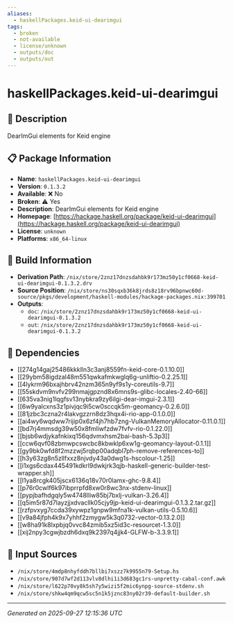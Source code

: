 ```yaml
---
aliases:
  - haskellPackages.keid-ui-dearimgui
tags:
  - broken
  - not-available
  - license/unknown
  - outputs/doc
  - outputs/out
---
```


# haskellPackages.keid-ui-dearimgui

## 📝 Description

DearImGui elements for Keid engine

## 📋 Package Information

- **Name**: `haskellPackages.keid-ui-dearimgui`
- **Version**: `0.1.3.2`
- **Available**: ❌ No
- **Broken**: ⚠️ Yes
- **Description**: DearImGui elements for Keid engine
- **Homepage**: [https://hackage.haskell.org/package/keid-ui-dearimgui](https://hackage.haskell.org/package/keid-ui-dearimgui)
- **License**: `unknown`
- **Platforms**: `x86_64-linux`

## 🔧 Build Information

- **Derivation Path**: `/nix/store/2znz17dnzsdahbk9r173mz50y1cf0668-keid-ui-dearimgui-0.1.3.2.drv`
- **Source Position**: `/nix/store/ns30sqxb36k8jrds8z18rv96bpnwc60d-source/pkgs/development/haskell-modules/hackage-packages.nix:399701`
- **Outputs**:
  - `doc`:  `/nix/store/2znz17dnzsdahbk9r173mz50y1cf0668-keid-ui-dearimgui-0.1.3.2`
  - `out`:  `/nix/store/2znz17dnzsdahbk9r173mz50y1cf0668-keid-ui-dearimgui-0.1.3.2`

## 🔗 Dependencies

- [[274g14gaj25486kkklln3c3anj8559fn-keid-core-0.1.10.0]]
- [[29ybm58igdzal48m551qwkafmkwglq6g-unliftio-0.2.25.1]]
- [[4lykrm96bxajhbrv42nzm365n9yf9s1y-coreutils-9.7]]
- [[55skdvm9nvfv299nmajgpznd8x6mns9s-glibc-locales-2.40-66]]
- [[635va3nig1lqgfsv13nybkra9zy6ilgi-dear-imgui-2.3.1]]
- [[6w9yalcxns3z1pivjqc9i5cw0sccqk5m-geomancy-0.2.6.0]]
- [[81jzbc3czna2r4lakvgzzrn8dz3hqx4i-rio-app-0.1.0.0]]
- [[ai4wy6wqdww7rijip0x6zf4jh7hb7zng-VulkanMemoryAllocator-0.11.0.1]]
- [[bd7rj4mmsdg39w50x8fmliwfzdw7fvfv-rio-0.1.22.0]]
- [[bjsb6wdjykafnkixq156qdvmxhsm2bai-bash-5.3p3]]
- [[ccw6qvf08zbmwpcswcbc8kbwklp6xw1g-geomancy-layout-0.1.1]]
- [[gy9bk0wfd8f2mzzwj5rqbp00adqbl7ph-remove-references-to]]
- [[h3y63zg8n5zllfxxz8njvdy43a0dwg1s-hscolour-1.25]]
- [[i1xgs6cdax445491kdkrl9dwkjrk3qjb-haskell-generic-builder-test-wrapper.sh]]
- [[l1ya8rcgk405jscx6136q18v70r0lamx-ghc-9.8.4]]
- [[p76r0cwlf6k97ibprrpfd8xw0r8wc3nx-stdenv-linux]]
- [[pypjbafhdgqly5w4748lliw85bj7bxlj-vulkan-3.26.4]]
- [[q5im5r87d7layzjjxdvacllk05cjy9jp-keid-ui-dearimgui-0.1.3.2.tar.gz]]
- [[rzfpvxyg7ccda39xywpz1gnpw9mfna1k-vulkan-utils-0.5.10.6]]
- [[v9a84jfph4k9x7yhhf2zmygw5k3q0732-vector-0.13.2.0]]
- [[w8ha91k8lxpbjq0vvc84zmib5xz5id3c-resourcet-1.3.0]]
- [[xij2npy3cgwjbzdh6dxq9k2397q4jjk4-GLFW-b-3.3.9.1]]

## 📁 Input Sources

- `/nix/store/4mdp8nhyfddh7bllbi7xszz7k9955n79-Setup.hs`
- `/nix/store/907d7wf2d113vlv8dlhi1i3d683gc1rs-unpretty-cabal-conf.awk`
- `/nix/store/l622p70vy8k5sh7y5wizi5f2mic6ynpg-source-stdenv.sh`
- `/nix/store/shkw4qm9qcw5sc5n1k5jznc83ny02r39-default-builder.sh`

---
*Generated on 2025-09-27 12:15:36 UTC*
